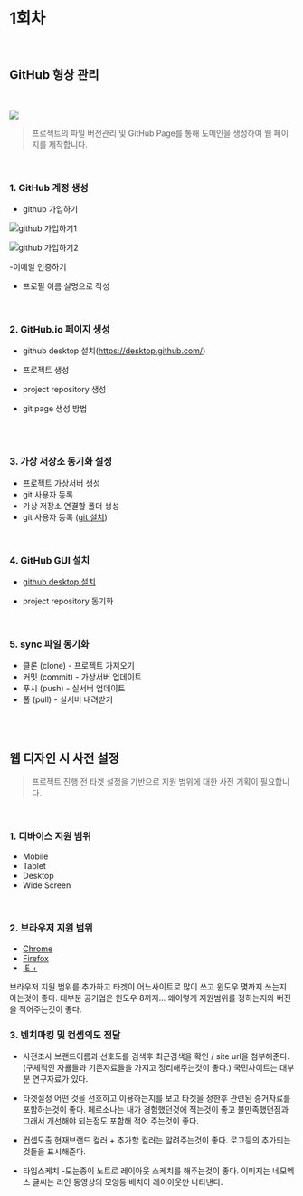# 1회차

<br>

## GitHub 형상 관리

<br>

![](https://i.imgur.com/NxoHnE8.png)
> 프로젝트의 파일 버전관리 및 GitHub Page를 통해 도메인을 생성하여 웹 페이지를 제작합니다.

<br>

### 1. GitHub 계정 생성
- github 가입하기

![github 가입하기1](https://i.imgur.com/aoLzyAV.png)

![github 가입하기2](https://i.imgur.com/VJr1MIP.png)

  -이메일 인증하기

- 프로필 이름 실명으로 작성

<br>

### 2. GitHub.io 페이지 생성
- github desktop 설치(https://desktop.github.com/)

- 프로젝트 생성
- project repository 생성
- git page 생성 방법

<br>
<br>

### 3. 가상 저장소 동기화 설정
- 프로젝트 가상서버 생성
- git 사용자 등록
- 가상 저장소 연결할 폴더 생성
- git 사용자 등록 ([git 설치](https://coding-factory.tistory.com/245))

<br>

### 4. GitHub GUI 설치
- [github desktop 설치](https://desktop.github.com/)

- project repository 동기화

<br>

### 5. sync 파일 동기화
- 클론 (clone) - 프로젝트 가져오기
- 커밋 (commit) - 가상서버 업데이트
- 푸시 (push) - 실서버 업데이트
- 풀 (pull) - 실서버 내려받기

<br>
<br>

## 웹 디자인 시 사전 설정
> 프로젝트 진행 전 타겟 설정을 기반으로 지원 범위에 대한 사전 기획이 필요합니다.

<br>

### 1. 디바이스 지원 범위
- Mobile
- Tablet
- Desktop
- Wide Screen

<br>

### 2. 브라우저 지원 범위
- [Chrome](https://www.google.com/intl/ko_ALL/chrome/)
- [Firefox](https://www.mozilla.org/ko/firefox/new/)
- [IE +](https://support.microsoft.com/ko-kr/help/17621/internet-explorer-downloads)


브라우저 지원 범위를 추가하고 타겟이 어느사이트로 많이 쓰고 윈도우 몇까지 쓰는지 아는것이 좋다. 대부분 공기업은 윈도우 8까지...
왜이렇게 지원범위를 정하는지와 버전을 적어주는것이 좋다.
<br>

### 3. 벤치마킹 및 컨셉의도 전달
- 사전조사
    브랜드이름과 선호도를 검색후 최근검색을 확인 / site url을 첨부해준다.
    (구체적인 자룔들과 기존자료들을 가지고 정리해주는것이 좋다.)
    국민사이트는 대부분 연구자료가 있다.  

- 타겟설정
   어떤 것을 선호하고 이용하는지를 보고 타겟을 정한후 관련된 증거자료를 포함하는것이 좋다.
   페르소나는 내가 경험했던것에 적는것이 좋고 불만족했던점과 그래서 개선해야 되는점도 포함해 적어 주는것이 좋다.

- 컨셉도출
    현재브랜드 컬러 +  추가할 컬러는 알려주는것이 좋다. 로고등의 추가되는것들을 표시해준다.

- 타입스케치
-모눈종이 노트로 레이아웃 스케치를 해주는것이 좋다.
이미지는 네모엑스
글씨는 라인
동영상의 모양등 배치아 레이아웃만 나타낸다.